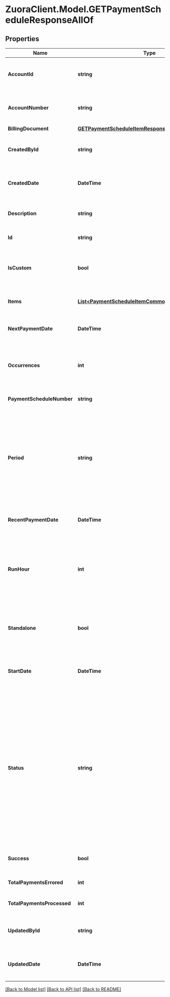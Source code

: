 # ZuoraClient.Model.GETPaymentScheduleResponseAllOf

## Properties

Name | Type | Description | Notes
------------ | ------------- | ------------- | -------------
**AccountId** | **string** | ID of the account that owns the payment schedule.  | [optional] 
**AccountNumber** | **string** | Number of the account that owns the payment schedule.  | [optional] 
**BillingDocument** | [**GETPaymentScheduleItemResponseAllOfBillingDocument**](GETPaymentScheduleItemResponseAllOfBillingDocument.md) |  | [optional] 
**CreatedById** | **string** | The ID of the user who created this payment schedule.  | [optional] 
**CreatedDate** | **DateTime** | The date and time the payment schedule is created.  | [optional] 
**Description** | **string** | The description of the payment schedule.  | [optional] 
**Id** | **string** | ID of the payment schedule.  | [optional] 
**IsCustom** | **bool** | Indicates if the payment schedule is a custom payment schedule.  | [optional] 
**Items** | [**List&lt;PaymentScheduleItemCommonResponse&gt;**](PaymentScheduleItemCommonResponse.md) | Container for payment schedule items.  | [optional] 
**NextPaymentDate** | **DateTime** | The date the next payment will be processed.  | [optional] 
**Occurrences** | **int** | The number of payment schedule items that are created by this payment schedule.  | [optional] 
**PaymentScheduleNumber** | **string** | Number of the payment schedule.  | [optional] 
**Period** | **string** | For recurring payment schedule only. The period of payment generation. Available values include: &#x60;Monthly&#x60;, &#x60;Weekly&#x60;, &#x60;BiWeekly&#x60;.  Return &#x60;null&#x60; for custom payment schedules.  | [optional] 
**RecentPaymentDate** | **DateTime** | The date the last payment was processed.  | [optional] 
**RunHour** | **int** | [0,1,2,~,22,23]  At which hour in the day in the tenant’s timezone this payment will be collected.  Return &#x60;0&#x60; for custom payment schedules.  | [optional] 
**Standalone** | **bool** | Indicates if the payments that the payment schedule created are standalone payments.  | [optional] 
**StartDate** | **DateTime** | The date when the first payment of this payment schedule is proccessed.  | [optional] 
**Status** | **string** | The status of the payment schedule.  - Active: There is still payment schedule item to process. - Canceled: After a payment schedule is canceled by the user, the schedule is marked as &#x60;Canceled&#x60;. - Completed: After all payment schedule items are processed, the schedule is marked as &#x60;Completed&#x60;.  | [optional] 
**Success** | **bool** | Returns &#x60;true&#x60; if the request was processed successfully.          | [optional] 
**TotalPaymentsErrored** | **int** | The number of errored payments.  | [optional] 
**TotalPaymentsProcessed** | **int** | The number of processed payments.  | [optional] 
**UpdatedById** | **string** | The ID of the user who last updated this payment schedule.  | [optional] 
**UpdatedDate** | **DateTime** | The date and time the payment schedule is last updated.  | [optional] 

[[Back to Model list]](../README.md#documentation-for-models) [[Back to API list]](../README.md#documentation-for-api-endpoints) [[Back to README]](../README.md)

